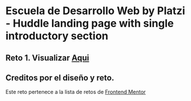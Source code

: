 # Escuela de Desarrollo Web by Platzi - Huddle landing page with single introductory section

## Reto 1. Visualizar  [Aqui](https://teremir.github.io/landing-page-con-unica-seccion-de-introduccin/)

## Creditos por el diseño y reto.

Este reto pertenece a la lista de retos de [Frontend Mentor](https://www.frontendmentor.io)
